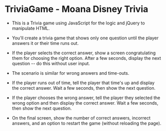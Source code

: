 # TriviaGame - Moana Disney Trivia

* This is a Trivia game using JavaScript for the logic and jQuery to manipulate HTML.

* You'll create a trivia game that shows only one question until the player answers it or their time runs out.

* If the player selects the correct answer, show a screen congratulating them for choosing the right option. After a few         seconds, display the next question -- do this without user input.

* The scenario is similar for wrong answers and time-outs.

* If the player runs out of time, tell the player that time's up and display the correct answer. Wait a few seconds, then show   the next question.

* If the player chooses the wrong answer, tell the player they selected the wrong option and then display the correct answer.   Wait a few seconds, then show the next question.

* On the final screen, show the number of correct answers, incorrect answers, and an option to restart the game (without         reloading the page).

